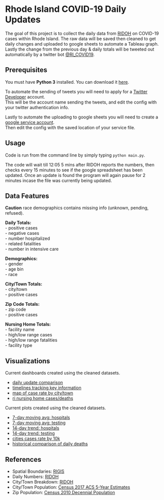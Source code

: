 # Rhode Island COVID-19 Daily Updates

The goal of this project is to collect the daily data from [RIDOH](https://health.ri.gov/data/covid-19/) on COVID-19 cases within Rhode Island. The raw data will be saved then cleaned to get daily changes and uploaded to google sheets to automate a Tableau graph. Lastly the change from the previous day & daily totals will be tweeted out automatically by a twitter bot [@RI_COVID19](https://twitter.com/RI_COVID19/).

## Prerequisites

You must have **Python 3** installed.  You can download it
[here](https://www.python.org/downloads/).  

To automate the sending of tweets you will need to apply for a [Twitter Developer](https://developer.twitter.com/en) account.  
This will be the account name sending the tweets, and edit the config with your twitter authentication info.

Lastly to automate the uploading to google sheets you will need to create a [google service account](https://pygsheets.readthedocs.io/en/stable/authorization.html#service-account).  
Then edit the config with the saved location of your service file.

## Usage

Code is run from the command line by simply typing `python main.py`.

The code will wait till 12:05 5 mins after RIDOH reports the numbers, then checks every 15 minutes to see if the google spreadsheet has been updated. Once an update is found the program will again pause for 2 minutes incase the file was currently being updated.

## Data Features

**Caution** race demographics contains missing info (unknown, pending, refused).

**Daily Totals:**  
\- positive cases  
\- negative cases  
\- number hospitalized  
\- related fatalities  
\- number in intensive care  

**Demographics:**  
\- gender  
\- age bin  
\- race  

**City/Town Totals:**  
\- city/town  
\- positive cases

**Zip Code Totals:**  
\- zip code  
\- positive cases  

**Nursing Home Totals:**  
\- facility name  
\- high/low range cases  
\- high/low range fatalities  
\- facility type

## Visualizations

Current dashboards created using the cleaned datasets.
- [daily update comparison](https://ivizri.com/posts/2020/03/rhode-island-covid-19-cases/)
- [timelines tracking key information](https://ivizri.com/posts/2020/03/timeline-of-covid-19-cases/)
- [map of case rate by city/town](https://ivizri.com/posts/2020/03/covid-19-cases-by-location/)
- [ri nursing home cases/deaths](https://ivizri.com/posts/2020/05/covid19-ri-nursing-homes/)

Current plots created using the cleaned datasets.
- [7-day moving avg: hospitals](https://raw.githubusercontent.com/SmirkyGraphs/ri-covid19-updates/master/figures/hospital_7_day_ma.png)
- [7-day moving avg: testing](https://raw.githubusercontent.com/SmirkyGraphs/ri-covid19-updates/master/figures/testing_7_day_ma.png)
- [14-day trend: hospitals](https://raw.githubusercontent.com/SmirkyGraphs/ri-covid19-updates/master/figures/hospital_14_day_trend.png)
- [14-day trend: testing](https://raw.githubusercontent.com/SmirkyGraphs/ri-covid19-updates/master/figures/testing_14_day_trend.png)
- [cities cases rate by 10k](https://raw.githubusercontent.com/SmirkyGraphs/ri-covid19-updates/master/figures/cities_rate.png)
- [historical comparison of daily deaths](https://raw.githubusercontent.com/SmirkyGraphs/ri-covid19-updates/master/figures/daily_deaths_then_vs_now.png)

## References

- Spatial Boundaries: [RIGIS](http://www.rigis.org/)
- Daily Numbers: [RIDOH](https://docs.google.com/spreadsheets/d/1n-zMS9Al94CPj_Tc3K7Adin-tN9x1RSjjx2UzJ4SV7Q/edit#gid=0)
- City/Town Breakdown: [RIDOH](https://docs.google.com/spreadsheets/d/1n-zMS9Al94CPj_Tc3K7Adin-tN9x1RSjjx2UzJ4SV7Q/edit#gid=1679077334)
- City/Town Population: [Census 2017 ACS 5-Year Estimates](https://factfinder.census.gov/faces/tableservices/jsf/pages/productview.xhtml)
- Zip Population: [Census 2010 Decennial Population](https://data.census.gov/cedsci/)